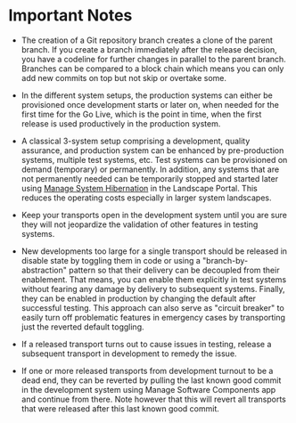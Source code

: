 <!-- loio6d9a1b21b0714ddb8273161a496607b6 -->

# Important Notes

-   The creation of a Git repository branch creates a clone of the parent branch. If you create a branch immediately after the release decision, you have a codeline for further changes in parallel to the parent branch. Branches can be compared to a block chain which means you can only add new commits on top but not skip or overtake some.
-   In the different system setups, the production systems can either be provisioned once development starts or later on, when needed for the first time for the Go Live, which is the point in time, when the first release is used productively in the production system.
-   A classical 3-system setup comprising a development, quality assurance, and production system can be enhanced by pre-production systems, multiple test systems, etc. Test systems can be provisioned on demand \(temporary\) or permanently. In addition, any systems that are not permanently needed can be temporarily stopped and started later using [Manage System Hibernation](https://help.sap.com/docs/btp/sap-business-technology-platform/manage-system-hibernation?version=Cloud) in the Landscape Portal. This reduces the operating costs especially in larger system landscapes.
-   Keep your transports open in the development system until you are sure they will not jeopardize the validation of other features in testing systems.

-   New developments too large for a single transport should be released in disable state by toggling them in code or using a "branch-by-abstraction" pattern so that their delivery can be decoupled from their enablement. That means, you can enable them explicitly in test systems without fearing any damage by delivery to subsequent systems. Finally, they can be enabled in production by changing the default after successful testing. This approach can also serve as "circuit breaker" to easily turn off problematic features in emergency cases by transporting just the reverted default toggling.

-   If a released transport turns out to cause issues in testing, release a subsequent transport in development to remedy the issue.

-   If one or more released transports from development turnout to be a dead end, they can be reverted by pulling the last known good commit in the development system using Manage Software Components app and continue from there. Note however that this will revert all transports that were released after this last known good commit.


